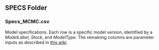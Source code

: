 ## SPECS Folder


### Specs_MCMC.csv

Model specifications. Each row is a specific model version, 
identified by a *ModelLabel*, *Stock*, and *ModelType*.
The remaining columns are parameter inputs as described in
[this wiki](https://github.com/SOLV-Code/RapidRicker/wiki/BAYESIAN-RICKER:-Model-Forms).


